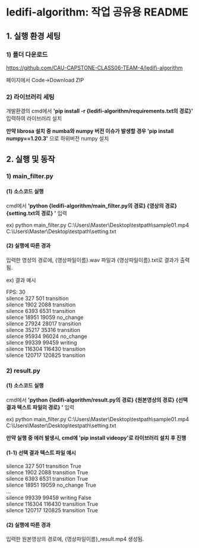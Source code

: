 # ledifi-algorithm: 작업 공유용 README

## 1. 실행 환경 세팅

### 1) 폴더 다운로드

https://github.com/CAU-CAPSTONE-CLASS06-TEAM-4/ledifi-algorithm</br>

페이지에서 Code->Download ZIP

### 2) 라이브러리 세팅

개발환경의 cmd에서 __'pip install -r {ledifi-algorithm/requirements.txt의 경로}'__ 입력하여 라이브러리 설치</br>

__만약 librosa 설치 중 numba와 numpy 버전 이슈가 발생할 경우 'pip install numpy==1.20.3'__ 으로 하위버전 numpy 설치

## 2. 실행 및 동작

### 1) main_filter.py

#### (1) 소스코드 실행 

cmd에서 __'python {ledifi-algorithm/main_filter.py의 경로} {영상의 경로} {setting.txt의 경로} '__ 입력

ex) python main_filter.py C:\\Users\\Master\\Desktop\\testpath\\sample01.mp4 C:\\Users\\Master\\Desktop\\testpath\\setting.txt 

#### (2) 실행에 따른 경과

입력한 영상의 경로에, {영상파일이름}.wav 파일과 {영상파일이름}.txt로 결과가 출력됨.

ex) 결과 예시

FPS: 30</br>
silence 327 501 transition</br>
silence 1902 2088 transition</br>
silence 6393 6531 transition</br>
silence 18951 19059 no_change</br>
silence 27924 28017 transition</br>
silence 35217 35316 transition</br>
silence 95934 96024 no_change</br>
silence 99339 99459 writing</br>
silence 116304 116430 transition</br>
silence 120717 120825 transition</br>

### 2) result.py

#### (1) 소스코드 실행 

cmd에서 __'python {ledifi-algorithm/result.py의 경로} {원본영상의 경로} {선택 결과 텍스트 파일의 경로} '__ 입력

ex) python main_filter.py C:\\Users\\Master\\Desktop\\testpath\\sample01.mp4 C:\\Users\\Master\\Desktop\\testpath\\setting.txt 

__만약 실행 중 에러 발생시, cmd에 'pip install videopy'로 라이브러리 설치 후 진행__

#### (1-1) 선택 결과 텍스트 파일 예시

silence 327 501 transition True</br>
silence 1902 2088 transition True</br>
silence 6393 6531 transition True</br>
silence 18951 19059 no_change True</br>
...</br>
silence 99339 99459 writing False</br>
silence 116304 116430 transition True</br>
silence 120717 120825 transition True</br>

#### (2) 실행에 따른 경과

입력한 원본영상의 경로에, {영상파일이름}_result.mp4 생성됨.

